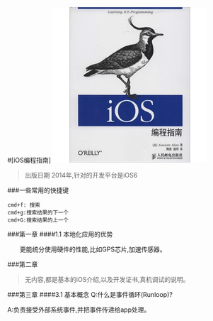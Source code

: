 #[iOS编程指南]
![iOS开发指南](./images/iOS编程指南.jpg)
> 出版日期 2014年,针对的开发平台是iOS6


###一些常用的快捷键
~~~
cmd+f: 搜索
cmd+g:搜索结果的下一个
cmd+G:搜索结果的上一个
~~~
###第一章
####1.1 本地化应用的优势

&ensp;&ensp;&ensp;&ensp;更能统分使用硬件的性能,比如GPS芯片,加速传感器。

###第二章
>无内容,都是基本的iOS介绍,以及开发证书,真机调试的说明。

###第三章
####3.1 基本概念
Q:什么是事件循环(Runloop)?

A:负责接受外部系统事件,并把事件传递给app处理。


